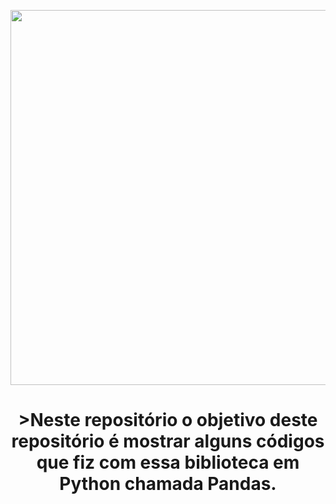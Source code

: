 <header>
<p align="middle">
<img src ="https://user-images.githubusercontent.com/105087584/218257921-eb823ab9-e7f3-4aa7-868b-432a0fe2ba0d.png" width="1000" height="600" />
</p>
<h1><h1/>
>Neste repositório o objetivo deste repositório é mostrar alguns códigos que fiz com essa biblioteca em Python chamada Pandas.
